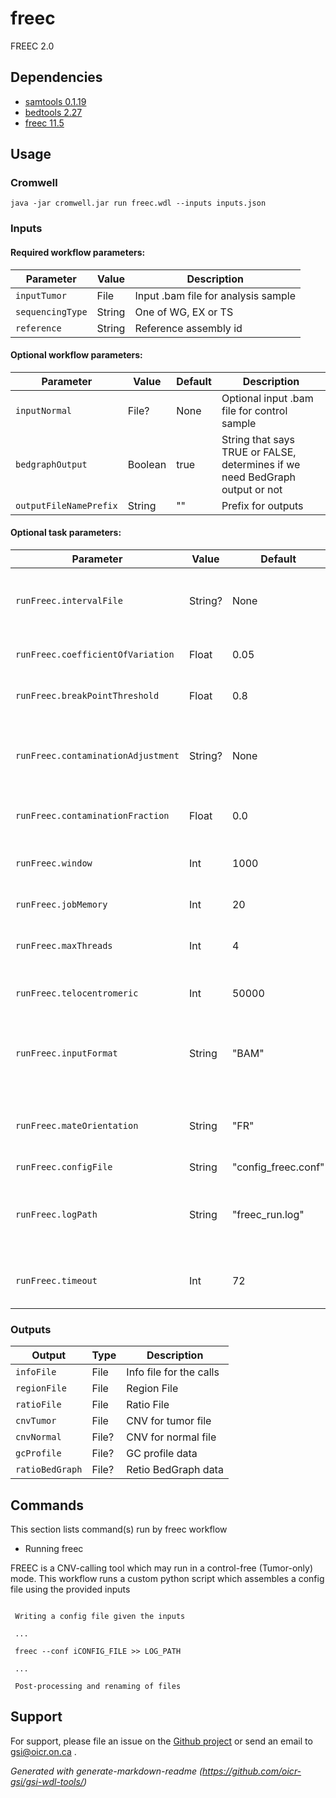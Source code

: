 # freec

FREEC 2.0

## Dependencies

* [samtools 0.1.19](https://github.com/samtools/samtools/archive/0.1.19.tar.gz)
* [bedtools 2.27](https://bedtools.readthedocs.io/en/latest/)
* [freec 11.5](https://github.com/BoevaLab/FREEC/archive/v11.5.tar.gz)


## Usage

### Cromwell
```
java -jar cromwell.jar run freec.wdl --inputs inputs.json
```

### Inputs

#### Required workflow parameters:
Parameter|Value|Description
---|---|---
`inputTumor`|File|Input .bam file for analysis sample
`sequencingType`|String|One of WG, EX or TS
`reference`|String|Reference assembly id


#### Optional workflow parameters:
Parameter|Value|Default|Description
---|---|---|---
`inputNormal`|File?|None|Optional input .bam file for control sample
`bedgraphOutput`|Boolean|true|String that says TRUE or FALSE, determines if we need BedGraph output or not
`outputFileNamePrefix`|String|""|Prefix for outputs


#### Optional task parameters:
Parameter|Value|Default|Description
---|---|---|---
`runFreec.intervalFile`|String?|None|Optional path to an interval .bed file, for targeted sequencing like EX, TS
`runFreec.coefficientOfVariation`|Float|0.05|Parameter for CNV calling, default is 0.05
`runFreec.breakPointThreshold`|Float|0.8|Parameter for CNV calling, default is 0.8
`runFreec.contaminationAdjustment`|String?|None|informs FREEC about expected degree of contamination with normal tissue
`runFreec.contaminationFraction`|Float|0.0|Contaminating fraction, by default is 0
`runFreec.window`|Int|1000|Defines the resolution of the analysis, default:1000
`runFreec.jobMemory`|Int|20|Memory in Gb for this job
`runFreec.maxThreads`|Int|4|Maximum threads for the process, default is 4
`runFreec.telocentromeric`|Int|50000|For human, we need 50000 (default)
`runFreec.inputFormat`|String|"BAM"|Maybe SAM, BAM, pileup, bowtie, eland, arachne, psl (BLAT), BED. We use BAM
`runFreec.mateOrientation`|String|"FR"|For paired-end Illumina we need FR, other types are also supported
`runFreec.configFile`|String|"config_freec.conf"|config_freec.conf
`runFreec.logPath`|String|"freec_run.log"|We have a log file which is not provisioned but can be examined if anything goes wrong
`runFreec.timeout`|Int|72|Timeout in hours, needed to override imposed limits


### Outputs

Output | Type | Description
---|---|---
`infoFile`|File|Info file for the calls
`regionFile`|File|Region File
`ratioFile`|File|Ratio File
`cnvTumor`|File|CNV for tumor file
`cnvNormal`|File?|CNV for normal file
`gcProfile`|File?|GC profile data
`ratioBedGraph`|File?|Retio BedGraph data


## Commands
 This section lists command(s) run by freec workflow
 
 * Running freec
 
 FREEC is a CNV-calling tool which may run in a control-free (Tumor-only) mode.
 This workflow runs a custom python script which assembles a config file using
 the provided inputs
 
 ```
  
  Writing a config file given the inputs
 
  ...
 
  freec --conf iCONFIG_FILE >> LOG_PATH
 
  ...
 
  Post-processing and renaming of files
 
 ```
 ## Support

For support, please file an issue on the [Github project](https://github.com/oicr-gsi) or send an email to gsi@oicr.on.ca .

_Generated with generate-markdown-readme (https://github.com/oicr-gsi/gsi-wdl-tools/)_
